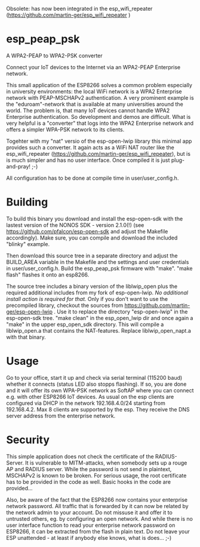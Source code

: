 Obsolete: has now been integrated in the esp_wifi_repeater (https://github.com/martin-ger/esp_wifi_repeater )

# esp_peap_psk
A WPA2-PEAP to WPA2-PSK converter

Connect your IoT devices to the Internet via an WPA2-PEAP Enterprise network.

This small application of the ESP8266 solves a common problem especially in university environments: the local WiFi network is a WPA2 Enterprise network with PEAP-MSCHAPv2 authentication. A very prominent example is the "eduroam"-network that is available at many universities around the world. The problem is, that many IoT devices cannot handle WPA2 Enterprise authentication. So development and demos are difficult. What is very helpful is a "converter" that logs into the WPA2 Enterprise network and offers a simpler WPA-PSK network to its clients.

Togehter with  my "nat" versio of the esp-open-lwip library this minimal app provides such a converter. It again acts as a WiFi NAT router like the esp_wifi_repeater (https://github.com/martin-ger/esp_wifi_repeater), but is is much simpler and has no user interface. Once compiled it is just plug-and-pray! ;-)

All configuration has to be done at compile time in user/user_config.h.

# Building
To build this binary you download and install the esp-open-sdk with the lastest version of the NONOS SDK - version 2.1.0(!) (see https://github.com/pfalcon/esp-open-sdk and adjust the Makefile accordingly). Make sure, you can compile and download the included "blinky" example.

Then download this source tree in a separate directory and adjust the BUILD_AREA variable in the Makefile and the settings and user credentials in user/user_config.h. Build the esp_peap_psk firmware with "make". "make flash" flashes it onto an esp8266.

The source tree includes a binary version of the liblwip_open plus the required additional includes from my fork of esp-open-lwip. *No additional install action is required for that.* Only if you don't want to use the precompiled library, checkout the sources from https://github.com/martin-ger/esp-open-lwip . Use it to replace the directory "esp-open-lwip" in the esp-open-sdk tree. "make clean" in the esp_open_lwip dir and once again a "make" in the upper esp_open_sdk directory. This will compile a liblwip_open.a that contains the NAT-features. Replace liblwip_open_napt.a with that binary.

# Usage
Go to your office, start it up and check via serial terminal (115200 baud) whether it connects (status LED also stopps flashing). If so, you are done and it will offer its own WPA-PSK network as SoftAP where you can connect e.g. with other ESP8266 IoT devices. As usual on the esp clients are configured via DHCP in the network 192.168.4.0/24 starting from 192.168.4.2. Max 8 clients are supported by the esp. They receive the DNS server address from the enterprise network.

# Security
This simple application does not check the certificate of the RADIUS-Server. It is vulnerable to MITM-attacks, when somebody sets up a rouge AP and RADIUS server. While the password is not send in plaintext, MSCHAPv2 is known to be broken. For serious usage, the root certificate has to be provided in the code as well. Basic hooks in the code are provided... 

Also, be aware of the fact that the ESP8266 now contains your enterprise network password. All traffic that is forwarded by it can now be related by the network admin to your account. Do not missuse it and offer it to untrusted others, eg. by configuring an open network. And while there is no user interface function to read your enterprise network password on ESP8266, it can be extracted from the flash in plain text. Do not leave your ESP unattended - at least if anybody else knows, what is does... ;-)

